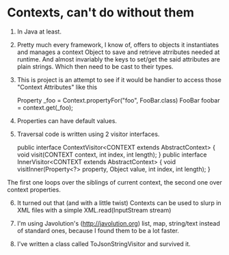 Contexts, can't do without them
===============================

1. In Java at least.
 
2. Pretty much every framework, I know of, offers to objects it instantiates and manages a context Object to save and retrieve atrributes needed at runtime. And almost invariably the keys to set/get the said attributes are plain strings. Which then need to be cast to their types.

3. This is project is an attempt to see if it would be handier to access those "Context Attributes" like this

	Property<FooBar> _foo = Context.propertyFor("foo", FooBar.class)
	FooBar foobar = context.get(_foo);

4. Properties can have default values.

5. Traversal code is written using 2 visitor interfaces.

	public interface ContextVisitor<CONTEXT extends AbstractContext<CONTEXT>> {
		void visit(CONTEXT context, int index, int length);
	}
	public interface InnerVisitor<CONTEXT extends AbstractContext<CONTEXT>> {
		void visitInner(Property<?> property, Object value, int index, int length);
	}
	
The first one loops over the siblings of current context, the second one over context properties. 

6. It turned out that (and with a little twist) Contexts can be used to slurp in XML files with a simple XML.read(InputStream stream)

7. I'm using Javolution's (http://javolution.org) list, map, string/text instead of standard ones, because I found them to be a lot faster.

8. I've written a class called ToJsonStringVisitor and survived it. 